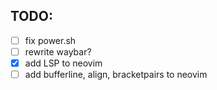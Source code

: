 ## TODO:  
- [ ] fix power.sh  
- [ ] rewrite waybar?  
- [x] add LSP to neovim  
- [ ] add bufferline, align, bracketpairs to neovim  